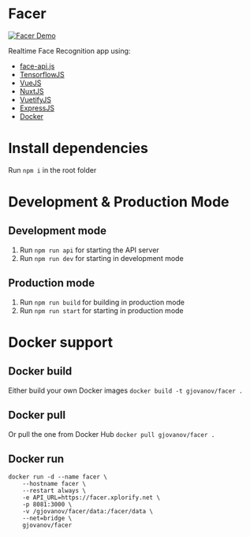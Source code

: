 # Facer

[![Facer Demo](https://img.youtube.com/vi/rHUQyRe8JyQ/0.jpg)](https://www.youtube.com/watch?v=rHUQyRe8JyQ)

 Realtime Face Recognition app using:
 - [face-api.js](https://github.com/justadudewhohacks/face-api.js)
 - [TensorflowJS](https://github.com/tensorflow/tfjs)
 - [VueJS](https://github.com/vuejs/vue)
 - [NuxtJS](https://github.com/nuxt/nuxt.js/)
 - [VuetifyJS](https://github.com/vuetifyjs/vuetify)
 - [ExpressJS](https://github.com/expressjs/expressjs.com)
 - [Docker](https://github.com/docker)


# Install dependencies
Run `npm i` in the root folder

# Development & Production Mode

## Development mode
1. Run `npm run api` for starting the API server 
2. Run `npm run dev` for starting in development mode

## Production mode
1. Run `npm run build` for building in production mode
2. Run `npm run start` for starting in production mode

# Docker support

## Docker build
Either build your own Docker images
`docker build -t gjovanov/facer .`

## Docker pull
Or pull the one from Docker Hub
`docker pull gjovanov/facer .`

## Docker run
```docker
docker run -d --name facer \
    --hostname facer \
    --restart always \
    -e API_URL=https://facer.xplorify.net \
    -p 8081:3000 \
    -v /gjovanov/facer/data:/facer/data \
    --net=bridge \
    gjovanov/facer
```
